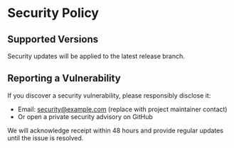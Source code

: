 # Security Policy

## Supported Versions

Security updates will be applied to the latest release branch.

## Reporting a Vulnerability

If you discover a security vulnerability, please responsibly disclose it:

- Email: security@example.com (replace with project maintainer contact)
- Or open a private security advisory on GitHub

We will acknowledge receipt within 48 hours and provide regular updates until the issue is resolved.

